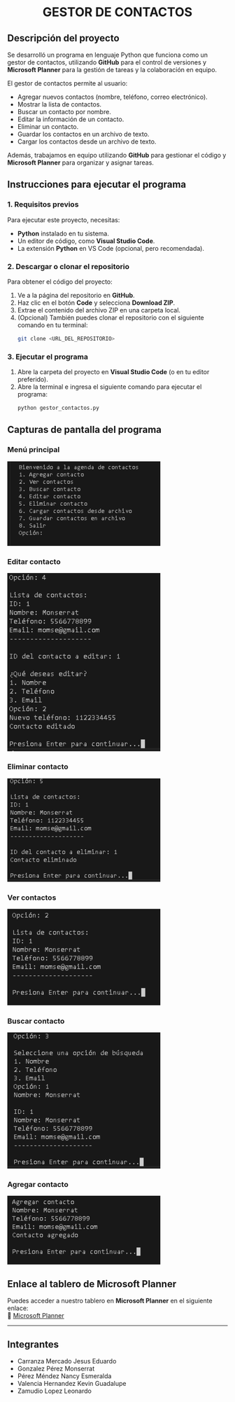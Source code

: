 # <p align="center">GESTOR DE CONTACTOS</p>  

## Descripción del proyecto  
Se desarrolló un programa en lenguaje Python que funciona como un gestor de contactos, utilizando **GitHub** para el control de versiones y **Microsoft Planner** para la gestión de tareas y la colaboración en equipo.  

El gestor de contactos permite al usuario:  
- Agregar nuevos contactos (nombre, teléfono, correo electrónico).  
- Mostrar la lista de contactos.  
- Buscar un contacto por nombre.  
- Editar la información de un contacto.  
- Eliminar un contacto.  
- Guardar los contactos en un archivo de texto.  
- Cargar los contactos desde un archivo de texto.  

Además, trabajamos en equipo utilizando **GitHub** para gestionar el código y **Microsoft Planner** para organizar y asignar tareas.  

## Instrucciones para ejecutar el programa  

### 1. Requisitos previos  
Para ejecutar este proyecto, necesitas:  
- **Python** instalado en tu sistema.  
- Un editor de código, como **Visual Studio Code**.  
- La extensión **Python** en VS Code (opcional, pero recomendada).  

### 2. Descargar o clonar el repositorio  
Para obtener el código del proyecto:  
1. Ve a la página del repositorio en **GitHub**.  
2. Haz clic en el botón **Code** y selecciona **Download ZIP**.  
3. Extrae el contenido del archivo ZIP en una carpeta local.  
4. (Opcional) También puedes clonar el repositorio con el siguiente comando en tu terminal:  
   ```bash
   git clone <URL_DEL_REPOSITORIO>
   ```

### 3. Ejecutar el programa  
1. Abre la carpeta del proyecto en **Visual Studio Code** (o en tu editor preferido).  
2. Abre la terminal e ingresa el siguiente comando para ejecutar el programa:  
   ```bash
   python gestor_contactos.py
   ```

## Capturas de pantalla del programa  
### Menú principal  
<img src="Assets/menu.PNG" alt="Menú principal" width="350">  

### Editar contacto  
<img src="Assets/editar.PNG" alt="Editar contacto" width="350">  

### Eliminar contacto  
<img src="Assets/eliminar.PNG" alt="Eliminar contacto" width="350">  

### Ver contactos  
<img src="Assets/ver.PNG" alt="Ver contactos" width="350">  

### Buscar contacto  
<img src="Assets/buscar.PNG" alt="Buscar contacto" width="350">  

### Agregar contacto  
<img src="Assets/agregar.PNG" alt="Agregar contacto" width="350">  

## Enlace al tablero de Microsoft Planner  
Puedes acceder a nuestro tablero en **Microsoft Planner** en el siguiente enlace:  
🔗 [Microsoft Planner](https://planner.cloud.microsoft/webui/v1/plan/VrO_cMGBSU6pG2kWRZDioGQABI91?tid=f94bf4d9-8097-4794-adf6-a5466ca28563)

---
## Integrantes
- Carranza Mercado Jesus Eduardo
-  Gonzalez Pérez Monserrat
- Pérez Méndez Nancy Esmeralda
- Valencia Hernandez Kevin Guadalupe
- Zamudio Lopez Leonardo
  
